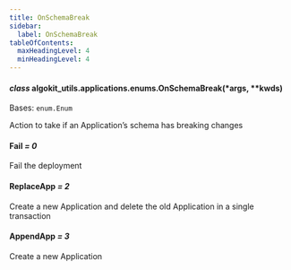 ```yaml
---
title: OnSchemaBreak
sidebar:
  label: OnSchemaBreak
tableOfContents:
  maxHeadingLevel: 4
  minHeadingLevel: 4
---
```


#### _class_ algokit_utils.applications.enums.OnSchemaBreak(\*args, \*\*kwds)

Bases: `enum.Enum`

Action to take if an Application’s schema has breaking changes

#### Fail _= 0_

Fail the deployment

#### ReplaceApp _= 2_

Create a new Application and delete the old Application in a single transaction

#### AppendApp _= 3_

Create a new Application

